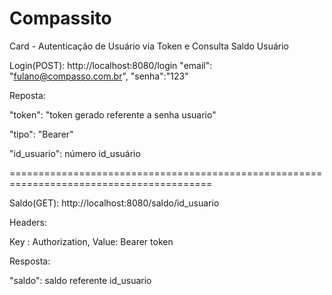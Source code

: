 # Compassito

Card - Autenticação de Usuário via Token e Consulta Saldo Usuário 

Login(POST): http://localhost:8080/login
"email": "fulano@compasso.com.br", "senha":"123"

Reposta:

"token": "token gerado referente a senha usuario"

"tipo": "Bearer"

"id_usuario": número id_usuário

=========================================================================================

Saldo(GET): http://localhost:8080/saldo/id_usuario

Headers:

Key : Authorization, Value: Bearer token

Resposta:

"saldo": saldo referente id_usuario
